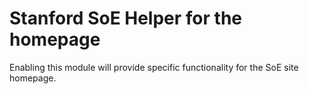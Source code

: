 # Stanford SoE Helper for the homepage

Enabling this module will provide specific functionality for the SoE site homepage.

